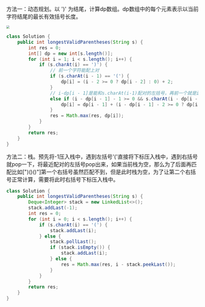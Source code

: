 方法一：动态规划。以 ')' 为结尾，计算dp数组。dp数组中的每个元素表示以当前字符结尾的最长有效括号长度。

<img src="D:\markdown的笔记\Typora\images\32.1.jpg" style="zoom: 50%;" />

```java
class Solution {
    public int longestValidParentheses(String s) {
        int res = 0;
        int[] dp = new int[s.length()];
        for (int i = 1; i < s.length(); i++) {
            if (s.charAt(i) == ')') {
                // 前一个字符能配上对
                if (s.charAt(i - 1) == '(') {
                    dp[i] = (i - 2 >= 0 ? dp[i - 2] : 0) + 2;
                }
                // i-dp[i - 1]是能和s.charAt(i-1)配对的左括号，再前一个就是i-dp[i-1]-1是能和当前符号配对的符号
                else if (i - dp[i - 1] - 1 >= 0 && s.charAt(i - dp[i - 1] - 1) == '(') {
                    dp[i] = dp[i - 1] + (i - dp[i - 1] - 2 >= 0 ? dp[i - dp[i - 1] - 2] : 0) + 2;
                }
                res = Math.max(res, dp[i]);
            } 
        }
        return res;
    }
}
```



方法二：栈。预先将-1压入栈中，遇到左括号'('直接将下标压入栈中，遇到右括号就pop一下，将最近配对的左括号pop出来，如果当前栈为空，那么为了后面再匹配比如[")()()"]第一个右括号虽然匹配不到，但是此时栈为空，为了让第二个右括号正常计算，需要将此时右括号下标压入栈中。

```java
class Solution {
    public int longestValidParentheses(String s) {
        Deque<Integer> stack = new LinkedList<>();
        stack.addLast(-1);
        int res = 0;
        for (int i = 0; i < s.length(); i++) {
            if (s.charAt(i) == '(') {
                stack.addLast(i);
            } else {
                stack.pollLast();
                if (stack.isEmpty()) {
                    stack.addLast(i);
                } else {
                    res = Math.max(res, i - stack.peekLast());
                }
            }
        }
        return res;
    }
}
```



